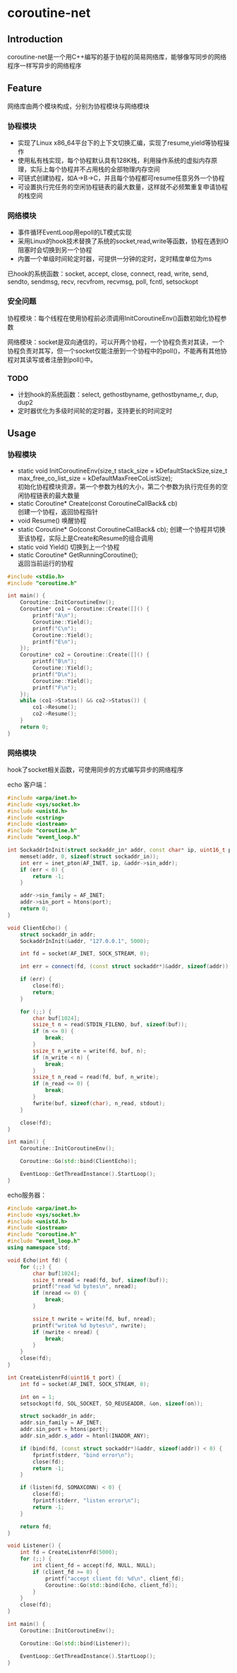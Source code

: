 # coroutine-net

## Introduction

coroutine-net是一个用C++编写的基于协程的简易网络库，能够像写同步的网络程序一样写异步的网络程序

## Feature

网络库由两个模块构成，分别为协程模块与网络模块

### 协程模块

* 实现了Linux x86_64平台下的上下文切换汇编，实现了resume,yield等协程操作
* 使用私有栈实现，每个协程默认具有128K栈，利用操作系统的虚拟内存原理，实际上每个协程并不占用栈的全部物理内存空间
* 可链式创建协程，如A->B->C，并且每个协程都可resume任意另外一个协程
* 可设置执行完任务的空闲协程链表的最大数量，这样就不必频繁重复申请协程的栈空间

### 网络模块

* 事件循环EventLoop用epoll的LT模式实现
* 采用Linux的hook技术替换了系统的socket,read,write等函数，协程在遇到IO阻塞时会切换到另一个协程
* 内置一个单级时间轮定时器，可提供一分钟的定时，定时精度单位为ms

已hook的系统函数：socket, accept, close, connect, read, write, send, sendto, sendmsg, recv, recvfrom, recvmsg, poll, fcntl, setsockopt


### 安全问题

协程模块：每个线程在使用协程前必须调用InitCoroutineEnv()函数初始化协程参数

网络模块：socket是双向通信的，可以开两个协程，一个协程负责对其读，一个协程负责对其写，但一个socket仅能注册到一个协程中的poll()，不能再有其他协程对其读写或者注册到poll()中。

### TODO

* 计划hook的系统函数：select, gethostbyname, gethostbyname_r, dup, dup2
* 定时器优化为多级时间轮的定时器，支持更长的时间定时

## Usage

### 协程模块

* static void InitCoroutineEnv(size_t stack_size = kDefaultStackSize,size_t max_free_co_list_size = kDefaultMaxFreeCoListSize);     
初始化协程模块资源，第一个参数为栈的大小，第二个参数为执行完任务的空闲协程链表的最大数量
* static Coroutine* Create(const CoroutineCallBack& cb)  
创建一个协程，返回协程指针
* void Resume() 
唤醒协程
* static Coroutine* Go(const CoroutineCallBack& cb);
创建一个协程并切换至该协程，实际上是Create和Resume的组合调用
* static void Yield() 
切换到上一个协程
* static Coroutine* GetRunningCoroutine();   
返回当前运行的协程

``` C++
#include <stdio.h>
#include "coroutine.h"

int main() {
    Coroutine::InitCoroutineEnv();
    Coroutine* co1 = Coroutine::Create([]() {
        printf("A\n");
        Coroutine::Yield();
        printf("C\n");
        Coroutine::Yield();
        printf("E\n");
    });
    Coroutine* co2 = Coroutine::Create([]() {
        printf("B\n");
        Coroutine::Yield();
        printf("D\n");
        Coroutine::Yield();
        printf("F\n");
    });
    while (co1->Status() && co2->Status()) {
        co1->Resume();
        co2->Resume();
    }
    return 0;
}
```

### 网络模块

hook了socket相关函数，可使用同步的方式编写异步的网络程序

echo 客户端：
``` C++
#include <arpa/inet.h>
#include <sys/socket.h>
#include <unistd.h>
#include <cstring>
#include <iostream>
#include "coroutine.h"
#include "event_loop.h"

int SockaddrInInit(struct sockaddr_in* addr, const char* ip, uint16_t port) {
    memset(addr, 0, sizeof(struct sockaddr_in));
    int err = inet_pton(AF_INET, ip, &addr->sin_addr);
    if (err < 0) {
        return -1;
    }

    addr->sin_family = AF_INET;
    addr->sin_port = htons(port);
    return 0;
}

void ClientEcho() {
    struct sockaddr_in addr;
    SockaddrInInit(&addr, "127.0.0.1", 5000);

    int fd = socket(AF_INET, SOCK_STREAM, 0);

    int err = connect(fd, (const struct sockaddr*)&addr, sizeof(addr));

    if (err) {
        close(fd);
        return;
    }

    for (;;) {
        char buf[1024];
        ssize_t n = read(STDIN_FILENO, buf, sizeof(buf));
        if (n <= 0) {
            break;
        }
        ssize_t n_write = write(fd, buf, n);
        if (n_write < n) {
            break;
        }
        ssize_t n_read = read(fd, buf, n_write);
        if (n_read <= 0) {
            break;
        }
        fwrite(buf, sizeof(char), n_read, stdout);
    }

    close(fd);
}

int main() {
    Coroutine::InitCoroutineEnv();

    Coroutine::Go(std::bind(ClientEcho));

    EventLoop::GetThreadInstance().StartLoop();
}
```

echo服务器：
``` C++
#include <arpa/inet.h>
#include <sys/socket.h>
#include <unistd.h>
#include <iostream>
#include "coroutine.h"
#include "event_loop.h"
using namespace std;

void Echo(int fd) {
    for (;;) {
        char buf[1024];
        ssize_t nread = read(fd, buf, sizeof(buf));
        printf("read %d bytes\n", nread);
        if (nread <= 0) {
            break;
        }

        ssize_t nwrite = write(fd, buf, nread);
        printf("writeA %d bytes\n", nwrite);
        if (nwrite < nread) {
            break;
        }
    }
    close(fd);
}

int CreateListenrFd(uint16_t port) {
    int fd = socket(AF_INET, SOCK_STREAM, 0);

    int on = 1;
    setsockopt(fd, SOL_SOCKET, SO_REUSEADDR, &on, sizeof(on));

    struct sockaddr_in addr;
    addr.sin_family = AF_INET;
    addr.sin_port = htons(port);
    addr.sin_addr.s_addr = htonl(INADDR_ANY);

    if (bind(fd, (const struct sockaddr*)&addr, sizeof(addr)) < 0) {
        fprintf(stderr, "bind error\n");
        close(fd);
        return -1;
    }

    if (listen(fd, SOMAXCONN) < 0) {
        close(fd);
        fprintf(stderr, "listen error\n");
        return -1;
    }

    return fd;
}

void Listener() {
    int fd = CreateListenrFd(5000);
    for (;;) {
        int client_fd = accept(fd, NULL, NULL);
        if (client_fd >= 0) {
            printf("accept client fd: %d\n", client_fd);
            Coroutine::Go(std::bind(Echo, client_fd));
        }
    }
    close(fd);
}

int main() {
    Coroutine::InitCoroutineEnv();

    Coroutine::Go(std::bind(Listener));

    EventLoop::GetThreadInstance().StartLoop();
}
```